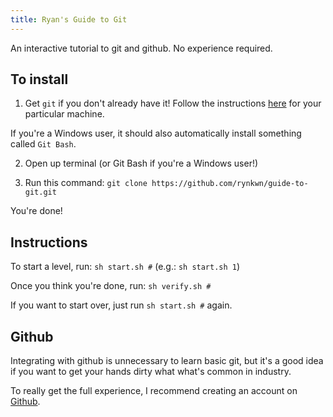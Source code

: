 ```yaml
---
title: Ryan's Guide to Git
---
```


An interactive tutorial to git and github. No experience required.

## To install
1) Get `git` if you don't already have it!
Follow the instructions [here](https://git-scm.com/book/en/v2/Getting-Started-Installing-Git) for your particular machine.

If you're a Windows user, it should also automatically install something called `Git Bash`.

2) Open up terminal (or Git Bash if you're a Windows user!)

3) Run this command: `git clone https://github.com/rynkwn/guide-to-git.git`

You're done!

## Instructions

To start a level, run:
`sh start.sh #` (e.g.: `sh start.sh 1`)

Once you think you're done, run:
`sh verify.sh #`

If you want to start over, just run `sh start.sh #` again.

## Github

Integrating with github is unnecessary to learn basic git, but it's a good idea if you want to get your hands dirty what what's common in industry.

To really get the full experience, I recommend creating an account on [Github](https://github.com/).